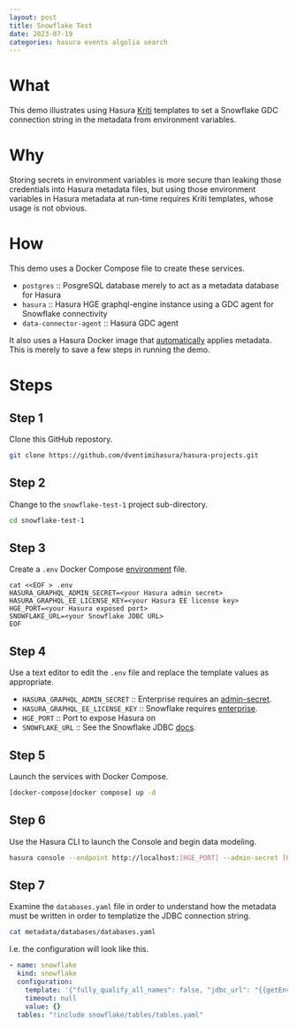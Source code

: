 ```yaml
---
layout: post
title: Snowflake Test
date: 2023-07-19
categories: hasura events algolia search
---
```

# What #

This demo illustrates using Hasura [Kriti](https://hasura.io/docs/latest/api-reference/kriti-templating/) templates to set a Snowflake GDC connection string in the metadata from environment variables.

# Why #

Storing secrets in environment variables is more secure than leaking those credentials into Hasura metadata files, but using those environment variables in Hasura metadata at run-time requires Kriti templates, whose usage is not obvious.

# How #

This demo uses a Docker Compose file to create these services.

  * `postgres` :: PosgreSQL database merely to act as a metadata database for Hasura
  * `hasura` :: Hasura HGE graphql-engine instance using a GDC agent for Snowflake connectivity
  * `data-connector-agent` :: Hasura GDC agent
  
It also uses a Hasura Docker image that [automatically](https://hasura.io/docs/latest/migrations-metadata-seeds/auto-apply-migrations/) applies metadata.  This is merely to save a few steps in running the demo.

# Steps #

## Step 1 ##

Clone this GitHub repostory.

```bash
git clone https://github.com/dventimihasura/hasura-projects.git
```

## Step 2 ##

Change to the `snowflake-test-1` project sub-directory.

```bash
cd snowflake-test-1
```

## Step 3 ##

Create a `.env` Docker Compose [environment](https://docs.docker.com/compose/environment-variables/set-environment-variables/) file.

```
cat <<EOF > .env
HASURA_GRAPHQL_ADMIN_SECRET=<your Hasura admin secret>
HASURA_GRAPHQL_EE_LICENSE_KEY=<your Hasura EE license key>
HGE_PORT=<your Hasura exposed port>
SNOWFLAKE_URL=<your Snowflake JDBC URL>
EOF
```

## Step 4 ##

Use a text editor to edit the `.env` file and replace the template values as appropriate.

  * `HASURA_GRAPHQL_ADMIN_SECRET` :: Enterprise requires an [admin-secret](https://hasura.io/docs/latest/deployment/graphql-engine-flags/config-examples/).
  * `HASURA_GRAPHQL_EE_LICENSE_KEY` :: Snowflake requires [enterprise](https://hasura.io/docs/latest/enterprise/upgrade-ce-to-ee/).
  * `HGE_PORT` :: Port to expose Hasura on
  * `SNOWFLAKE_URL` :: See the Snowflake JDBC [docs](https://docs.snowflake.com/en/developer-guide/jdbc/jdbc-configure).
  
## Step 5 ##

Launch the services with Docker Compose.

```bash
[docker-compose|docker compose] up -d
```

## Step 6 ##

Use the Hasura CLI to launch the Console and begin data modeling.

```bash
hasura console --endpoint http://localhost:[HGE_PORT] --admin-secret [HASURA_GRAPHQL_ADMIN_SECRET]
```

## Step 7 ##

Examine the `databases.yaml` file in order to understand how the metadata must be written in order to templatize the JDBC connection string.

```bash
cat metadata/databases/databases.yaml
```

I.e. the configuration will look like this.

```yaml
- name: snowflake
  kind: snowflake
  configuration:
    template: '{"fully_qualify_all_names": false, "jdbc_url": "{{getEnvironmentVariable("SNOWFLAKE_URL")}}"}'
    timeout: null
    value: {}
  tables: "!include snowflake/tables/tables.yaml"
```
